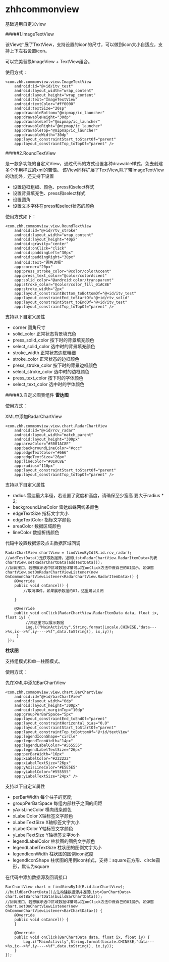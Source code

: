 # zhhcommonview
基础通用自定义view

#####1.ImageTextView

该View扩展了TextView，支持设置的icon的尺寸，可以做到icon大小自适应，支持上下左右设置icon。

可以完美替换ImageView + TextView组合。

使用方式：

	<com.zhh.commonview.view.ImageTextView
        android:id="@+id/itv_test"
        android:layout_width="wrap_content"
        android:layout_height="wrap_content"
        android:text="ImageTextView"
        android:textColor="#ff0000"
        android:textSize="20sp"
        app:drawableBottom="@mipmap/ic_launcher"
        app:drawableHeight="30dp"
        app:drawableLeft="@mipmap/ic_launcher"
        app:drawableRight="@mipmap/ic_launcher"
        app:drawableTop="@mipmap/ic_launcher"
        app:drawableWidth="30dp"
        app:layout_constraintStart_toStartOf="parent"
        app:layout_constraintTop_toTopOf="parent" />

#####2.RoundTextView

是一款多功能的自定义View，通过代码的方式设置各种drawable样式，免去创建多个不用样式的xml的苦恼。
该View同样扩展了TextView,除了带ImageTextView的功能外，还支持下设置

- 设置边框粗细、颜色、press和select样式
- 设置背景填充色、press和select样式
- 设置圆角
- 设置文本字体在press和select状态的颜色
	
使用方式如下：

    <com.zhh.commonview.view.RoundTextView
        android:id="@+id/rtv_stroke"
        android:layout_width="wrap_content"
        android:layout_height="40px"
        android:gravity="center"
        android:onClick="click"
        android:paddingLeft="30px"
        android:paddingRight="30px"
        android:text="圆角边框"
        app:corner="20px"
        app:press_stroke_color="@color/colorAccent"
        app:press_text_color="@color/colorAccent"
        app:solid_color="@android:color/transparent"
        app:stroke_color="@color/color_fill_01AC8E"
        app:stroke_width="2px"
        app:layout_constraintBottom_toBottomOf="@+id/itv_test"
        app:layout_constraintEnd_toStartOf="@+id/rtv_solid"
        app:layout_constraintStart_toEndOf="@+id/itv_test"
        app:layout_constraintTop_toTopOf="parent" />

支持以下自定义属性

- corner 圆角尺寸
- solid_color 正常状态背景填充色
- press_solid_color 按下时的背景填充颜色
- select_solid_color 选中时的背景填充颜色
- stroke_width 正常状态边框粗细
- stroke_color 正常状态的边框颜色
- press_stroke_color 按下时的背景边框颜色
- select_stroke_color 选中时的边框颜色
- press_text_color 按下时的字体颜色
- select_text_color 选中时的字体颜色


#####3.自定义图表组件
**雷达图**
    
使用方式：

XML中添加RadarChartView

    <com.zhh.commonview.view.chart.RadarChartView
        android:id="@+id/rcv_radar"
        android:layout_width="match_parent"
        android:layout_height="300px"
        app:areaColor="#3001AC8E"
        app:backgroundLineColor="#ccc"
        app:edgeTextColor="#666"
        app:edgeTextSize="26px"
        app:lineColor="#01AC8E"
        app:radius="110px"
        app:layout_constraintStart_toStartOf="parent"
        app:layout_constraintTop_toTopOf="parent" />

支持以下自定义属性

- radius 雷达最大半径，若设置了宽度和高度，请确保至少宽高 要大于radius * 2;
- backgroundLineColor 雷达蜘蛛网线条颜色
- edgeTextSize 指标文字大小
- edgeTextColor 指标文字颜色
- areaColor 数据区域颜色
- lineColor 数据折线颜色

代码中设置数据源及点击数据区域回调

    RadarChartView chartView = findViewById(R.id.rcv_radar);
	//addTestData()是获取数据源，返回List<RadarChartView.RadarItemData>列表
    chartView.setRadarChartData(addTestData());
	//回调接口，若想展示选中区域数据详情可以在onClick方法中做自己的UI展示，如弹窗
    chartView.setOnRadarChartViewListener(new OnCommonChartViewListener<RadarChartView.RadarItemData>() {
        @Override
        public void onCancel() {
            //取消事件，如果展示数据的UI，这里可以关闭

        }

        @Override
        public void onClick(RadarChartView.RadarItemData data, float ix, float iy) {
             //再这里可以展示数据
             Log.i("MainActivity",String.format(Locale.CHINESE,"data--->%s,ix-->%f,iy---->%f",data.toString(), ix,iy));
         }
     });


**柱状图**

支持组模式和单一柱图模式。

使用方式：

先在XML中添加BarChartView

    <com.zhh.commonview.view.chart.BarChartView
        android:id="@+id/barChartView"
        android:layout_width="0dp"
        android:layout_height="300px"
        android:layout_marginTop="10dp"
        app:groupPerBarSpace="5px"
        app:layout_constraintEnd_toEndOf="parent"
        app:layout_constraintHorizontal_bias="0.0"
        app:layout_constraintStart_toStartOf="parent"
        app:layout_constraintTop_toBottomOf="@+id/textView"
        app:legendIconShape="circle"
        app:legendIconWidth="14px"
        app:legendLabelColor="#555555"
        app:legendLabelTextSize="26px"
        app:perBarWidth="16px"
        app:xLabelColor="#222222"
        app:xLabelTextSize="26px"
        app:yAxisLineColor="#E5E5E5"
        app:yLabelColor="#555555"
        app:yLabelTextSize="24px" />


支持以下自定义属性

- perBarWidth 每个柱子的宽度;
- groupPerBarSpace 每组内部柱子之间的间距
- yAxisLineColor 横向线条颜色
- xLabelColor X轴标签文字颜色
- xLabelTextSize X轴标签文字大小
- yLabelColor Y轴标签文字颜色
- yLabelTextSize Y轴标签文字大小
- legendLabelColor 柱状图的图例文字颜色
- legendLabelTextSize 柱状图的图例文字大小
- legendIconWidth 柱状图的图例icon宽度
- legendIconShape 柱状图的用例icon样式，支持：square正方形、circle圆形，默认为square


在代码中添加数据源及回调接口

    BarChartView chart = findViewById(R.id.barChartView);
	//buildBarChartData()方法构建数据源并返回List<BarChartData>
    chart.setBarChartData(buildBarChartData());
	//回调接口，若想展示选中区域数据详情可以在onClick方法中做自己的UI展示，如弹窗
    chart.setOnChartViewListener(new OnCommonChartViewListener<BarChartData>() {
        @Override
        public void onCancel() {
        }

        @Override
        public void onClick(BarChartData data, float ix, float iy) {
            Log.i("MainActivity",String.format(Locale.CHINESE,"data--->%s,ix-->%f,iy---->%f",data.toString(), ix,iy));
        }
    });

